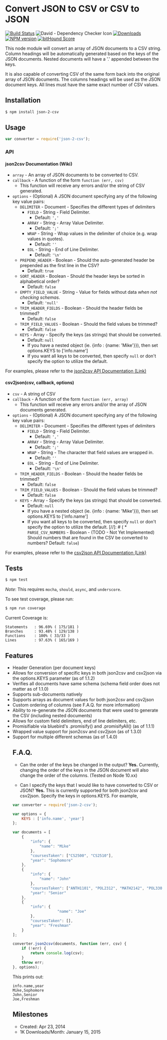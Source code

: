 # Convert JSON to CSV or CSV to JSON

[![Build Status](https://travis-ci.org/mrodrig/json-2-csv.svg?branch=master)](https://travis-ci.org/mrodrig/json-2-csv)
![David - Dependency Checker Icon](https://david-dm.org/mrodrig/json-2-csv.png "json-2-csv Dependency Status")
[![Downloads](http://img.shields.io/npm/dm/json-2-csv.svg)](https://www.npmjs.org/package/json-2-csv)
[![NPM version](https://img.shields.io/npm/v/json-2-csv.svg)](https://www.npmjs.org/package/json-2-csv)
[![bitHound Score](https://www.bithound.io/github/mrodrig/json-2-csv/badges/score.svg)](https://www.bithound.io/github/mrodrig/json-2-csv)

This node module will convert an array of JSON documents to a CSV string.
Column headings will be automatically generated based on the keys of the JSON documents. Nested documents will have a '.' appended between the keys.

It is also capable of converting CSV of the same form back into the original array of JSON documents.
The columns headings will be used as the JSON document keys.  All lines must have the same exact number of CSV values.

## Installation

```bash
$ npm install json-2-csv
```

## Usage

```javascript
var converter = require('json-2-csv');
```

### API

#### json2csv Documentation (Wiki)

* `array` - An array of JSON documents to be converted to CSV.
* `callback` - A function of the form `function (err, csv)`
  * This function will receive any errors and/or the string of CSV generated.
* `options` - (Optional) A JSON document specifying any of the following key value pairs:
  * `DELIMITER` - Document - Specifies the different types of delimiters
    * `FIELD` - String - Field Delimiter. 
      * Default: `','`
    * `ARRAY` - String - Array Value Delimiter. 
      * Default: `';'`
    * `WRAP` - String - Wrap values in the delimiter of choice (e.g. wrap values in quotes). 
      * Default: `''`
    * `EOL` - String - End of Line Delimiter. 
      * Default: `'\n'`
  * `PREPEND_HEADER` - Boolean - Should the auto-generated header be prepended as the first line in the CSV?
    * Default: `true`
  * `SORT_HEADER` - Boolean - Should the header keys be sorted in alphabetical order? 
    * Default: `false`
  * `EMPTY_FIELD_VALUE` - String - Value for fields without data _when not checking schemas_.
    * Default: `'null'`
  * `TRIM_HEADER_FIELDS` - Boolean - Should the header fields be trimmed? 
    * Default: `false`
  * `TRIM_FIELD_VALUES` - Boolean - Should the field values be trimmed? 
    * Default: `false`
  * `KEYS` - Array - Specify the keys (as strings) that should be converted. 
    * Default: `null`
    * If you have a nested object (ie. {info : {name: 'Mike'}}), then set options.KEYS to ['info.name']
    * If you want all keys to be converted, then specify ```null``` or don't specify the option to utilize the default.

For examples, please refer to the [json2csv API Documentation (Link)](https://github.com/mrodrig/json-2-csv/wiki/json2csv-Documentation)

#### csv2json(csv, callback, options)

* `csv` - A string of CSV
* `callback` - A function of the form `function (err, array)`
  * This function will receive any errors and/or the array of JSON documents generated.
* `options` - (Optional) A JSON document specifying any of the following key value pairs:
  * `DELIMITER` - Document - Specifies the different types of delimiters
    * `FIELD` - String - Field Delimiter. 
      * Default: `','`
    * `ARRAY` - String - Array Value Delimiter. 
      * Default: `';'`
    * `WRAP` - String - The character that field values are wrapped in. 
      * Default: `''`
    * `EOL` - String - End of Line Delimiter. 
      * Default: `'\n'`
  * `TRIM_HEADER_FIELDS` - Boolean - Should the header fields be trimmed? 
    * Default: `false`
  * `TRIM_FIELD_VALUES` - Boolean - Should the field values be trimmed? 
    * Default: `false`
  * `KEYS` - Array - Specify the keys (as strings) that should be converted. 
    * Default: `null`
    * If you have a nested object (ie. {info : {name: 'Mike'}}), then set options.KEYS to ['info.name']
    * If you want all keys to be converted, then specify `null` or don't specify the option to utilize the default.
[//]: # (  * `PARSE_CSV_NUMBERS` - Boolean - (TODO - Not Yet Implemented) Should numbers that are found in the CSV be converted to numbers? Default: `false`)

For examples, please refer to the [csv2json API Documentation (Link)](https://github.com/mrodrig/json-2-csv/wiki/csv2json-Documentation)

## Tests

```bash
$ npm test
```

_Note_: This requires `mocha`, `should`, `async`, and `underscore`.

To see test coverage, please run:
```bash
$ npm run coverage
```

Current Coverage is:
```
Statements   : 96.69% ( 175/181 )
Branches     : 93.48% ( 129/138 )
Functions    : 100% ( 33/33 )
Lines        : 97.63% ( 165/169 )
```

## Features

- Header Generation (per document keys)
- Allows for conversion of specific keys in both json2csv and csv2json via the options.KEYS parameter (as of 1.1.2)
- Verifies all documents have same schema (schema field order does not matter as of 1.1.0)
- Supports sub-documents natively
- Supports arrays as document values for both json2csv and csv2json
- Custom ordering of columns (see F.A.Q. for more information)
- Ability to re-generate the JSON documents that were used to generate the CSV (including nested documents)
- Allows for custom field delimiters, end of line delimiters, etc.
- Promisifiable via bluebird's .promisify(<function>) and .promisifyAll(<object>) (as of 1.1.1)
- Wrapped value support for json2csv and csv2json (as of 1.3.0)
- Support for multiple different schemas (as of 1.4.0)

## F.A.Q.

- Can the order of the keys be changed in the output?
__Yes.__ Currently, changing the order of the keys in the JSON document will also change the order of the columns. (Tested on Node 10.xx)

- Can I specify the keys that I would like to have converted to CSV or JSON?
__Yes.__ This is currently supported for both json2csv and csv2json.  Specify the keys in options.KEYS. For example,

```javascript
var converter = require('json-2-csv');

var options = {
    KEYS : ['info.name', 'year']
};

var documents = [
    {
        "info": {
            "name": "Mike"
        },
        "coursesTaken": ["CS2500", "CS2510"],
        "year": "Sophomore"
    },
    {
        "info": {
            "name": "John"
        },
        "coursesTaken": ["ANTH1101", "POL2312", "MATH2142", "POL3305", "LAW2100"],
        "year": "Senior"
    },
    {
        "info": {
                    "name": "Joe"
        },
        "coursesTaken": [],
        "year": "Freshman"
    }
];

converter.json2csv(documents, function (err, csv) {
    if (!err) {
        return console.log(csv);
    }
    throw err;
}, options);
```

This prints out:

```csv
info.name,year
Mike,Sophomore
John,Senior
Joe,Freshman

```

## Milestones
 - Created: Apr 23, 2014
 - 1K Downloads/Month: January 15, 2015
